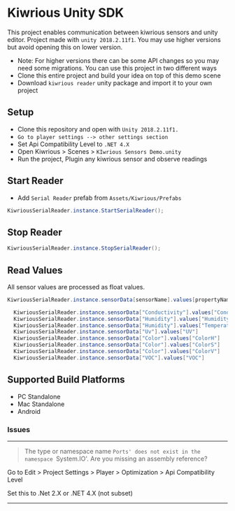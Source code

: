 # Kiwrious Unity SDK

This project enables communication between kiwrious sensors and unity editor.
Project made with `unity 2018.2.11f1`. You may use higher versions but avoid opening this on lower version.
- Note: For higher versions there can be some API changes so you may need some migrations.
You can use this project in two different ways
- Clone this entire project and build your idea on top of this demo scene
- Download `kiwrious reader` unity package and import it to your own project

## Setup

- Clone this repository and open with `Unity 2018.2.11f1.`
- `Go to player settings --> other settings section`
- Set Api Compatibility Level to `.NET 4.X`
- Open Kiwrious > Scenes > `KIwrious Sensors Demo.unity`
- Run the project, Plugin any kiwrious sensor and observe readings

## Start Reader
- Add `Serial Reader` prefab from `Assets/Kiwrious/Prefabs`
```csharp
KiwriousSerialReader.instance.StartSerialReader();
```
## Stop Reader
```csharp
KiwriousSerialReader.instance.StopSerialReader();
```

## Read Values

All sensor values are processed as float values.
```csharp
KiwriousSerialReader.instance.sensorData[sensorName].values[propertyName];
```

```csharp
  KiwriousSerialReader.instance.sensorData["Conductivity"].values["Conductivity"]
  KiwriousSerialReader.instance.sensorData["Humidity"].values["Humidity"]
  KiwriousSerialReader.instance.sensorData["Humidity"].values["Temperature"]
  KiwriousSerialReader.instance.sensorData["Uv"].values["UV"]
  KiwriousSerialReader.instance.sensorData["Color"].values["ColorH"]
  KiwriousSerialReader.instance.sensorData["Color"].values["ColorS"]
  KiwriousSerialReader.instance.sensorData["Color"].values["ColorV"]
  KiwriousSerialReader.instance.sensorData["VOC"].values["VOC"]
```

## Supported Build Platforms
* PC Standalone
* Mac Standalone
* Android


### Issues
---
> The type or namespace name `Ports' does not exist in the namespace `System.IO'. Are you missing an assembly reference?

Go to Edit > Project Settings > Player > Optimization > Api Compatibility Level

Set this to .Net 2.X or .NET 4.X (not subset)

---
